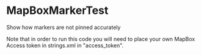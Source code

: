# MapBoxMarkerTest
Show how markers are not pinned accurately

Note that in order to run this code you will need to place your own MapBox Access token in strings.xml in "access_token".
